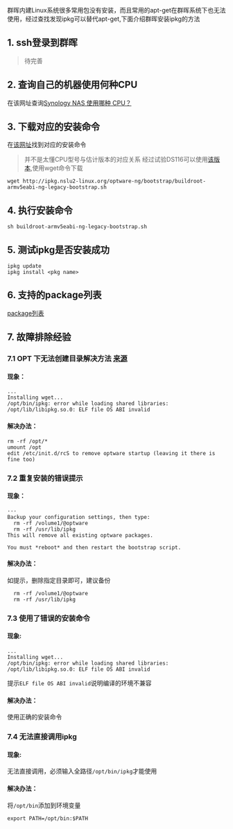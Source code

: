 群晖内建Linux系统很多常用包没有安装，而且常用的apt-get在群晖系统下也无法使用，经过查找发现ipkg可以替代apt-get,下面介绍群晖安装ipkg的方法
## 1.   ssh登录到群晖
> 待完善

## 2.   查询自己的机器使用何种CPU
在该网址查询[Synology NAS 使用哪种 CPU？](https://www.synology.com/zh-cn/knowledgebase/DSM/tutorial/General/What_kind_of_CPU_does_my_NAS_have)


## 3.   下载对应的安装命令
在[该网址](http://ipkg.nslu2-linux.org/optware-ng)找到对应的安装命令
> 并不是太懂CPU型号与估计版本的对应关系
经过试验DS116可以使用[该版本](http://ipkg.nslu2-linux.org/optware-ng/bootstrap/buildroot-armv5eabi-ng-legacy-bootstrap.sh),使用wget命令下载
```
wget http://ipkg.nslu2-linux.org/optware-ng/bootstrap/buildroot-armv5eabi-ng-legacy-bootstrap.sh
```
## 4.   执行安装命令
```
sh buildroot-armv5eabi-ng-legacy-bootstrap.sh
```
## 5.   测试ipkg是否安装成功
```
ipkg update
ipkg install <pkg name>
```
## 6.   支持的package列表
[package列表](http://ipkg.nslu2-linux.org/optware-ng/buildroot-armv5eabi-ng-legacy/Packages.html)

## 7.   故障排除经验
### 7.1 OPT 下无法创建目录解决方法 [来源](https://blog.csdn.net/jekkihun/article/details/8547456)
#### 现象：
```
...
Installing wget...
/opt/bin/ipkg: error while loading shared libraries: /opt/lib/libipkg.so.0: ELF file OS ABI invalid
```
#### 解决办法：
```
rm -rf /opt/*
umount /opt
edit /etc/init.d/rcS to remove optware startup (leaving it there is fine too)
```

### 7.2 重复安装的错误提示
#### 现象：
```
···
Backup your configuration settings, then type:
  rm -rf /volume1/@optware
  rm -rf /usr/lib/ipkg
This will remove all existing optware packages.

You must *reboot* and then restart the bootstrap script.
```
#### 解决办法：
如提示，删除指定目录即可，建议备份
```
  rm -rf /volume1/@optware
  rm -rf /usr/lib/ipkg
```

### 7.3 使用了错误的安装命令
#### 现象:
```
...
Installing wget...
/opt/bin/ipkg: error while loading shared libraries: /opt/lib/libipkg.so.0: ELF file OS ABI invalid
```
提示`ELF file OS ABI invalid`说明编译的环境不兼容
#### 解决办法：
使用正确的安装命令

### 7.4 无法直接调用ipkg
#### 现象:
无法直接调用，必须输入全路径`/opt/bin/ipkg`才能使用
#### 解决办法：
将`/opt/bin`添加到环境变量
```
export PATH=/opt/bin:$PATH
```